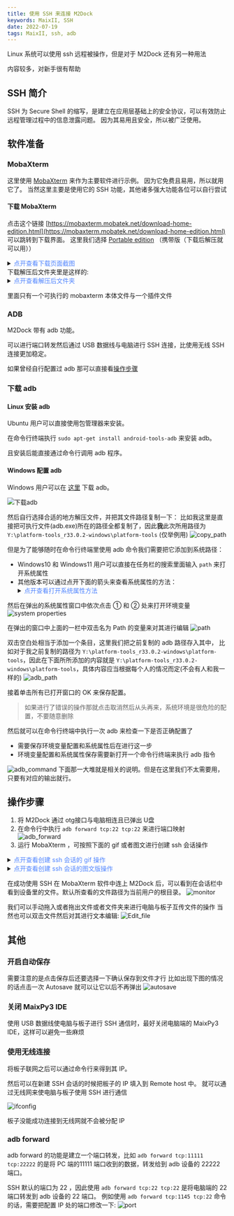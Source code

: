 ```yaml
---
title: 使用 SSH 来连接 M2Dock
keywords: MaixII, SSH
date: 2022-07-19
tags: MaixII, ssh, adb
---
```


Linux 系统可以使用 ssh 远程被操作，但是对于 M2Dock 还有另一种用法

<!-- more -->

内容较多，对新手很有帮助

## SSH 简介

SSH 为 Secure Shell 的缩写，是建立在应用层基础上的安全协议，可以有效防止远程管理过程中的信息泄露问题。
因为其易用且安全，所以被广泛使用。

## 软件准备

### MobaXterm

这里使用 [MobaXterm](https://mobaxterm.mobatek.net/) 来作为主要软件进行示例。
因为它免费且易用，所以就用它了。
当然这里主要是使用它的 SSH 功能，其他诸多强大功能各位可以自行尝试

#### 下载 MobaXterm
点击这个链接 [https://mobaxterm.mobatek.net/download-home-edition.html](https://mobaxterm.mobatek.net/download-home-edition.html) 可以跳转到下载界面。
这里我们选择 [Portable edition](https://download.mobatek.net/2212022060563542/MobaXterm_Portable_v22.1.zip) （携带版（下载后解压就可以用））
<details>
  <summary><font color=#4F84FF>点开查看下载页面截图</font></summary>
  <img src="./assets/mobaxterm_protable_edition.png" alt="Portable edition">
</details>
下载解压后文件夹里是这样的:
<details>
  <summary><font color=#4F84FF>点开查看解压后文件夹</font></summary>
  <img src="./assets/mobaxterm_snapshot.png" alt="mobaxterm_snapshot">
</details>

里面只有一个可执行的 mobaxterm 本体文件与一个插件文件

### ADB

M2Dock 带有 adb 功能。

可以进行端口转发然后通过 USB 数据线与电脑进行 SSH 连接，比使用无线 SSH 连接更加稳定。

如果曾经自行配置过 adb 那可以直接看[操作步骤](#操作步骤)

### 下载 adb

#### Linux 安装 adb

Ubuntu 用户可以直接使用包管理器来安装。

在命令行终端执行 `sudo apt-get install android-tools-adb` 来安装 adb。

且安装后能直接通过命令行调用 adb 程序。

#### Windows 配置 adb

Windows 用户可以在 [这里](https://developer.android.google.cn/studio/releases/platform-tools?hl=zh-cn) 下载 adb。

![下载adb](./assets/download_adb.png)

然后自行选择合适的地方解压文件，并把其文件路径复制一下：
比如我这里是直接把可执行文件(adb.exe)所在的路径全都复制了，因此**我**此次所用路径为 `Y:\platform-tools_r33.0.2-windows\platform-tools` (仅举例用)
![copy_path](./assets/copy_path.png)

但是为了能够随时在命令行终端里使用 adb 命令我们需要把它添加到系统路径：

- Windows10 和 Windows11 用户可以直接在任务栏的搜索里面输入 `path` 来打开系统属性
- 其他版本可以通过点开下面的箭头来查看系统属性的方法：<details>
  <summary><font color=#4F84FF>点开查看打开系统属性方法</font></summary>
  右键此电脑然后选择最下面的属性选项 （鼠标右键 ① 处，然后鼠标左键点击弹出菜单的最下面的 ② 处的属性）
  <img src="./assets/right_click.png" alt="open system properties">
</details>

然后在弹出的系统属性窗口中依次点击 ① 和 ② 处来打开环境变量
![system properties](./assets/system_properties.png)

在弹出的窗口中上面的一栏中双击名为 Path 的变量来对其进行编辑
![path](./assets/path.png)

双击空白处相当于添加一个条目，这里我们把之前复制的 adb 路径存入其中，
比如对于我之前复制的路径为 `Y:\platform-tools_r33.0.2-windows\platform-tools`，因此在下面所所添加的内容就是 `Y:\platform-tools_r33.0.2-windows\platform-tools`，具体内容应当根据每个人的情况而定(不会有人和我一样的)
![adb_path](./assets/add_path.png)

接着单击所有已打开窗口的 OK 来保存配置。

> 如果进行了错误的操作那就点击取消然后从头再来，系统环境是很危险的配置，不要随意删除

然后就可以在命令行终端中执行一次 adb 来检查一下是否正确配置了
  - 需要保存环境变量配置和系统属性后在进行这一步
  - 环境变量配置和系统属性保存需要新打开一个命令行终端来执行 adb 指令

![adb_command](./assets/adb.png)
下面那一大堆就是相关的说明。但是在这里我们不太需要用，只要有对应的输出就行。

## 操作步骤

1. 将 M2Dock 通过 otg接口与电脑相连且已弹出 U盘
2. 在命令行中执行 `adb forward tcp:22 tcp:22` 来进行端口映射
   ![adb_forward](./assets/adb_forward.png)
3. 运行 MobaXterm ，可按照下面的 gif 或者图文进行创建 ssh 会话操作
<details>
  <summary><font color=#4F84FF>点开查看创建 ssh 会话的 gif 操作</font></summary>
  <img src="./assets/create_ssh.gif" alt="create_ssh">
</details>
<details>
  <summary><font color=#4F84FF>点开查看创建 ssh 会话的图文版操作</font></summary>
  单机左上角的 session 来创建会话
  <img src="./assets/click_session.png" alt="click_session">
  在弹出的窗口中选择 SSH
  <img src="./assets/click_ssh.png" alt="click_ssh">
  因为前面执行过 adb forward 指令，因此在 Remote host 输入 127.0.0.1 
  <img src="./assets/remote_host.png" alt="remote_host">
  点击下方 OK 就完成了 SSH 会话的创建，接着会要求我们输入用户名和密码，均为 root，自行输入即可
  输入密码的时候是没有输入显示的，但是错误就会提示。因此个人多试几次就行
  <img src="./assets/login.png" alt="login">
  紧接着就成功登陆进来了
  <img src="./assets/succeed_login.png" alt="succeed_login">  
  点一下左下角的 Remote monitoring ，就能监视设备运行状态了
  <img src="./assets/monitor.png" alt="monitor">
</details>

在成功使用 SSH 在 MobaXterm 软件中连上 M2Dock 后，可以看到在会话栏中看到设备里的文件。默认所查看的文件路径为当前用户的根目录。
<img src="./assets/monitor.png" alt="monitor">

我们可以手动拖入或者拖出文件或者文件夹来进行电脑与板子互传文件的操作
当然也可以双击文件然后对其进行文本编辑:
![Edit_file](./assets/edit_file.gif)

## 其他

### 开启自动保存

需要注意的是点击保存后还要选择一下确认保存到文件才行
比如出现下图的情况的话点击一次 Autosave 就可以让它以后不再弹出
![autosave](./assets/autosave.png)

### 关闭 MaixPy3 IDE

使用 USB 数据线使电脑与板子进行 SSH 通信时，最好关闭电脑端的 MaixPy3 IDE，这样可以避免一些麻烦

### 使用无线连接

将板子联网之后可以通过命令行来得到其 IP。

然后可以在新建 SSH 会话的时候把板子的 IP 填入到 Remote host 中。
就可以通过无线网来使电脑与板子使用 SSH 进行通信

![ifconfig](./assets/ifconfig.png)

板子没能成功连接到无线网就不会被分配 IP

### adb forward

adb forward 的功能是建立一个端口转发，比如 `adb forward tcp:11111 tcp:22222` 的是将 PC 端的11111 端口收到的数据，转发给到 adb 设备的 22222 端口。

SSH 默认的端口为 22 ，因此使用 `adb forward tcp:22 tcp:22` 是将电脑端的 22 端口转发到 adb 设备的 22 端口。
例如使用  `adb forward tcp:1145 tcp:22` 命令的话，需要把配置 IP 处的端口修改一下:
![port](./assets/port.png)